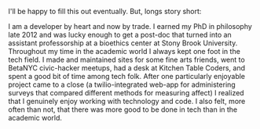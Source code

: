 I'll be happy to fill this out eventually.  But, longs story short:

I am a developer by heart and now by trade.  I earned my PhD in philosophy
late 2012 and was lucky enough to get a post-doc that turned into an assistant
professorship at a bioethics center at Stony Brook University.  Throughout my
time in the academic world I always kept one foot in the tech field.  I
made and maintained sites for some fine arts friends, went to BetaNYC civic-hacker
meetups, had a desk at Kitchen Table Coders, and spent a good bit of time among tech folk.
After one particularly enjoyable project came to a close (a twilio-integrated web-app
for administering surveys that compared different methods for measuring affect) I
realized that I genuinely enjoy working with technology and code.  I also felt,
more often than not, that there was more good to be done in tech than in the academic world.  
